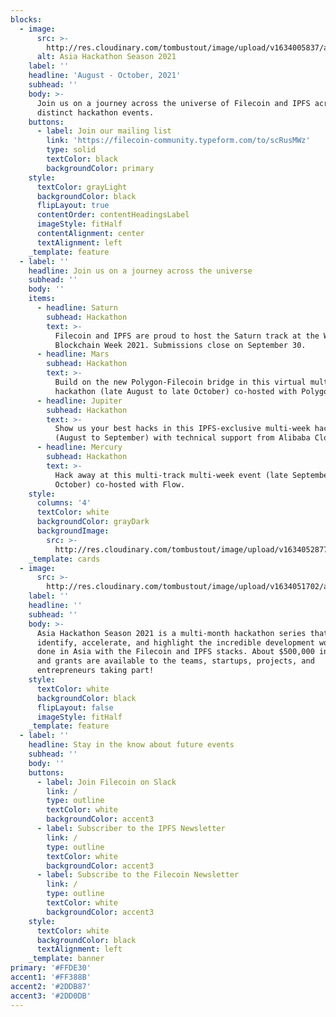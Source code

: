 ```yaml
---
blocks:
  - image:
      src: >-
        http://res.cloudinary.com/tombustout/image/upload/v1634005837/asia-hackathon-hero_isb8ak.png
      alt: Asia Hackathon Season 2021
    label: ''
    headline: 'August - October, 2021'
    subhead: ''
    body: >-
      Join us on a journey across the universe of Filecoin and IPFS across four
      distinct hackathon events.
    buttons:
      - label: Join our mailing list
        link: 'https://filecoin-community.typeform.com/to/scRusMWz'
        type: solid
        textColor: black
        backgroundColor: primary
    style:
      textColor: grayLight
      backgroundColor: black
      flipLayout: true
      contentOrder: contentHeadingsLabel
      imageStyle: fitHalf
      contentAlignment: center
      textAlignment: left
    _template: feature
  - label: ''
    headline: Join us on a journey across the universe
    subhead: ''
    body: ''
    items:
      - headline: Saturn
        subhead: Hackathon
        text: >-
          Filecoin and IPFS are proud to host the Saturn track at the Wanxiang
          Blockchain Week 2021. Submissions close on September 30.
      - headline: Mars
        subhead: Hackathon
        text: >-
          Build on the new Polygon-Filecoin bridge in this virtual multi-week
          hackathon (late August to late October) co-hosted with Polygon.
      - headline: Jupiter
        subhead: Hackathon
        text: >-
          Show us your best hacks in this IPFS-exclusive multi-week hackathon
          (August to September) with technical support from Alibaba Cloud.
      - headline: Mercury
        subhead: Hackathon
        text: >-
          Hack away at this multi-track multi-week event (late September to late
          October) co-hosted with Flow.
    style:
      columns: '4'
      textColor: white
      backgroundColor: grayDark
      backgroundImage:
        src: >-
          http://res.cloudinary.com/tombustout/image/upload/v1634052877/space_bg_i9grrg.png
    _template: cards
  - image:
      src: >-
        http://res.cloudinary.com/tombustout/image/upload/v1634051702/astronaut_adbtov.png
    label: ''
    headline: ''
    subhead: ''
    body: >-
      Asia Hackathon Season 2021 is a multi-month hackathon series that will
      identify, accelerate, and highlight the incredible development work being
      done in Asia with the Filecoin and IPFS stacks. About $500,000 in prizes
      and grants are available to the teams, startups, projects, and
      entrepreneurs taking part!
    style:
      textColor: white
      backgroundColor: black
      flipLayout: false
      imageStyle: fitHalf
    _template: feature
  - label: ''
    headline: Stay in the know about future events
    subhead: ''
    body: ''
    buttons:
      - label: Join Filecoin on Slack
        link: /
        type: outline
        textColor: white
        backgroundColor: accent3
      - label: Subscriber to the IPFS Newsletter
        link: /
        type: outline
        textColor: white
        backgroundColor: accent3
      - label: Subscribe to the Filecoin Newsletter
        link: /
        type: outline
        textColor: white
        backgroundColor: accent3
    style:
      textColor: white
      backgroundColor: black
      textAlignment: left
    _template: banner
primary: '#FFDE30'
accent1: '#FF388B'
accent2: '#2DDB87'
accent3: '#2DD0DB'
---
```


